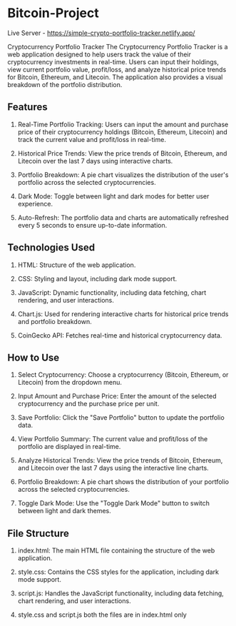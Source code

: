 # Bitcoin-Project
Live Server - https://simple-crypto-portfolio-tracker.netlify.app/

Cryptocurrency Portfolio Tracker
The Cryptocurrency Portfolio Tracker is a web application designed to help users track the value of their cryptocurrency investments in real-time. Users can input their holdings, view current portfolio value, profit/loss, and analyze historical price trends for Bitcoin, Ethereum, and Litecoin. The application also provides a visual breakdown of the portfolio distribution.

## Features

1) Real-Time Portfolio Tracking: Users can input the amount and purchase price of their cryptocurrency holdings (Bitcoin, Ethereum, Litecoin) and track the current value and profit/loss in real-time.

2) Historical Price Trends: View the price trends of Bitcoin, Ethereum, and Litecoin over the last 7 days using interactive charts.

3) Portfolio Breakdown: A pie chart visualizes the distribution of the user's portfolio across the selected cryptocurrencies.

4) Dark Mode: Toggle between light and dark modes for better user experience.

5) Auto-Refresh: The portfolio data and charts are automatically refreshed every 5 seconds to ensure up-to-date information.

## Technologies Used

1) HTML: Structure of the web application.

2) CSS: Styling and layout, including dark mode support.

3) JavaScript: Dynamic functionality, including data fetching, chart rendering, and user interactions.

4) Chart.js: Used for rendering interactive charts for historical price trends and portfolio breakdown.

5) CoinGecko API: Fetches real-time and historical cryptocurrency data.

## How to Use

1) Select Cryptocurrency: Choose a cryptocurrency (Bitcoin, Ethereum, or Litecoin) from the dropdown menu.

2) Input Amount and Purchase Price: Enter the amount of the selected cryptocurrency and the purchase price per unit.

3) Save Portfolio: Click the "Save Portfolio" button to update the portfolio data.

4) View Portfolio Summary: The current value and profit/loss of the portfolio are displayed in real-time.

5) Analyze Historical Trends: View the price trends of Bitcoin, Ethereum, and Litecoin over the last 7 days using the interactive line charts.

6) Portfolio Breakdown: A pie chart shows the distribution of your portfolio across the selected cryptocurrencies.

7) Toggle Dark Mode: Use the "Toggle Dark Mode" button to switch between light and dark themes.

## File Structure

1) index.html: The main HTML file containing the structure of the web application.

2) style.css: Contains the CSS styles for the application, including dark mode support.

3) script.js: Handles the JavaScript functionality, including data fetching, chart rendering, and user interactions.

4) style.css and script.js both the files are in index.html only 
